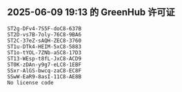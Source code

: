 ## 2025-06-09 19:13 的 GreenHub 许可证
```
ST2g-DFv4-7S5F-doC8-637B
ST2D-vs7B-7oly-76C8-9BA6
ST2C-37eZ-sAQH-ZEC8-3760
ST1u-DTk4-HEIM-5xC8-5883
ST1o-tYOL-7ZNb-aSC8-17D3
ST13-WEsp-t8fL-JxC8-ACD9
ST0K-zDAn-y9g7-eLC8-1EBF
SSxr-AlGS-bwcq-zaC8-EC8F
SSwW-EaR9-8asI-11C8-AE8B
No license code
```
